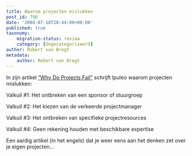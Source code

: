 ```yaml
---
title: Waarom projecten mislukken
post_id: 798
date: '2004-07-18T20:44:00+00:00'
published: true
taxonomy:
    migration-status: review
    category: [Ongecategoriseerd]
author: Robert van Bregt
metadata:
    author: Robert van Bregt
---
```

In zijn artikel [“Why Do Projects Fail”](https://web.archive.org/web/20050207103957/http://blogs.ittoolbox.com/pm/leadership/archives/000960.asp) schrijft lpuleo waarom projecten mislukken:

Valkuil #1: Het ontbreken van een sponsor of stuurgroep

Valkuil #2: Het kiezen van de verkeerde projectmanager

Valkuil #3: Het ontbreken van specifieke projectresources

Valkuil #4: Geen rekening houden met beschikbare expertise

Een aardig artikel (in het engels) dat je weer eens aan het denken zet over je eigen projecten…